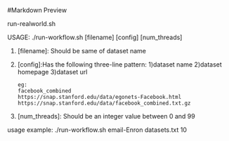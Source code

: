 #Markdown Preview

run-realworld.sh

USAGE: ./run-workflow.sh [filename] [config] [num_threads]

1) [filename]: Should be same of dataset name

2) [config]:Has the following three-line pattern:
       1)dataset name 2)dataset homepage 3)dataset url

       eg:
       facebook_combined
       https://snap.stanford.edu/data/egonets-Facebook.html
       https://snap.stanford.edu/data/facebook_combined.txt.gz

3) [num_threads]: Should be an integer value between 0 and 99

usage example: ./run-workflow.sh email-Enron datasets.txt 10

